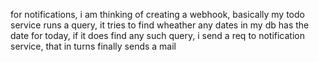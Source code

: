 for notifications, i am thinking of creating a  webhook, basically my todo service runs a query, it tries to find wheather any dates in my 
db has the date for today, if it does find any such query, i send a req to notification service, that in turns finally sends a mail
